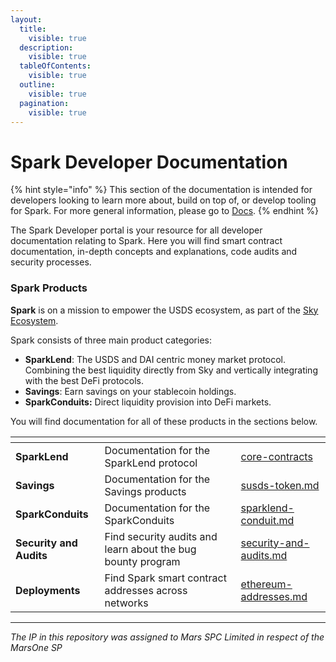 ```yaml
---
layout:
  title:
    visible: true
  description:
    visible: true
  tableOfContents:
    visible: true
  outline:
    visible: true
  pagination:
    visible: true
---
```


# Spark Developer Documentation

{% hint style="info" %}
This section of the documentation is intended for developers looking to learn more about, build on top of, or develop tooling for Spark. For more general information, please go to [Docs](https://app.gitbook.com/o/HdgfPReNaJoFbN7B3nr5/s/jvdfbhgN5UCpMtP1l8r5/).
{% endhint %}

The Spark Developer portal is your resource for all developer documentation relating to Spark. Here you will find smart contract documentation, in-depth concepts and explanations, code audits and security processes.

### Spark Products

**Spark** is on a mission to empower the USDS ecosystem, as part of the [Sky Ecosystem](https://sky.money).

Spark consists of three main product categories:

* **SparkLend**: The USDS and DAI centric money market protocol. Combining the best liquidity directly from Sky and vertically integrating with the best DeFi protocols.
* **Savings**: Earn savings on your stablecoin holdings.
* **SparkConduits:** Direct liquidity provision into DeFi markets.

You will find documentation for all of these products in the sections below.

<table data-view="cards"><thead><tr><th></th><th></th><th data-hidden data-card-target data-type="content-ref"></th></tr></thead><tbody><tr><td><strong>SparkLend</strong></td><td>Documentation for the SparkLend protocol</td><td><a href="sparklend/core-contracts/">core-contracts</a></td></tr><tr><td><strong>Savings</strong></td><td>Documentation for the Savings products</td><td><a href="savings/susds-token.md">susds-token.md</a></td></tr><tr><td><strong>SparkConduits</strong></td><td>Documentation for the SparkConduits</td><td><a href="sparkconduits/sparklend-conduit.md">sparklend-conduit.md</a></td></tr><tr><td><strong>Security and Audits</strong></td><td>Find security audits and learn about the bug bounty program</td><td><a href="security/security-and-audits.md">security-and-audits.md</a></td></tr><tr><td><strong>Deployments</strong></td><td>Find Spark smart contract addresses across networks</td><td><a href="deployment-addresses/ethereum-addresses.md">ethereum-addresses.md</a></td></tr></tbody></table>

***

_The IP in this repository was assigned to Mars SPC Limited in respect of the MarsOne SP_

